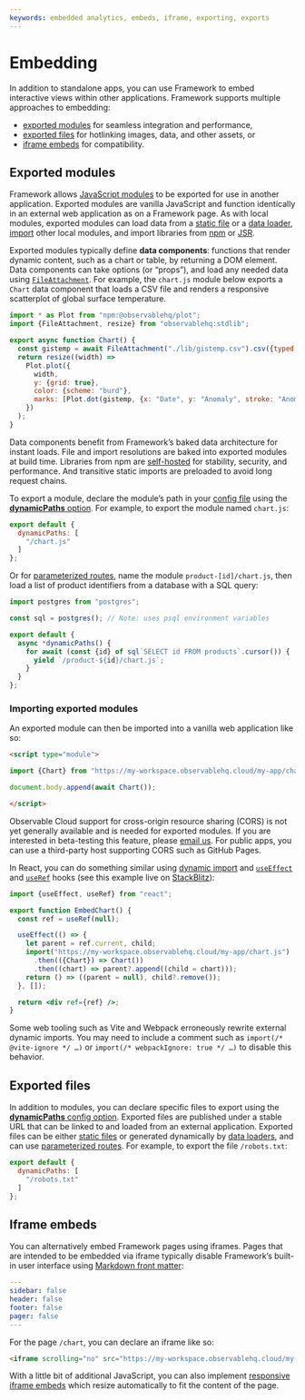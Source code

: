 ```yaml
---
keywords: embedded analytics, embeds, iframe, exporting, exports
---
```


# Embedding <a href="https://github.com/observablehq/framework/pull/1637" class="observablehq-version-badge" data-version="prerelease" title="Added in #1637"></a>

In addition to standalone apps, you can use Framework to embed interactive views within other applications. Framework supports multiple approaches to embedding:

- [exported modules](#exported-modules) for seamless integration and performance,
- [exported files](#exported-files) for hotlinking images, data, and other assets, or
- [iframe embeds](#iframe-embeds) for compatibility.

## Exported modules

Framework allows [JavaScript modules](./imports#local-imports) to be exported for use in another application. Exported modules are vanilla JavaScript and function identically in an external web application as on a Framework page. As with local modules, exported modules can load data from a [static file](./files) or a [data loader](./data-loaders), [import](./imports) other local modules, and import libraries from [npm](./imports#npm-imports) or [JSR](./imports#jsr-imports).

Exported modules typically define **data components**: functions that render dynamic content, such as a chart or table, by returning a DOM element. Data components can take options (or “props”), and load any needed data using [`FileAttachment`](./files). For example, the `chart.js` module below exports a `Chart` data component that loads a CSV file and renders a responsive scatterplot of global surface temperature.

```js run=false
import * as Plot from "npm:@observablehq/plot";
import {FileAttachment, resize} from "observablehq:stdlib";

export async function Chart() {
  const gistemp = await FileAttachment("./lib/gistemp.csv").csv({typed: true});
  return resize((width) =>
    Plot.plot({
      width,
      y: {grid: true},
      color: {scheme: "burd"},
      marks: [Plot.dot(gistemp, {x: "Date", y: "Anomaly", stroke: "Anomaly"}), Plot.ruleY([0])]
    })
  );
}
```

Data components benefit from Framework’s baked data architecture for instant loads. File and import resolutions are baked into exported modules at build time. Libraries from npm are [self-hosted](./imports#self-hosting-of-npm-imports) for stability, security, and performance. And transitive static imports are preloaded to avoid long request chains.

To export a module, declare the module’s path in your [config file](./config) using the [**dynamicPaths** option](./config#dynamic-paths). For example, to export the module named `chart.js`:

```js run=false
export default {
  dynamicPaths: [
    "/chart.js"
  ]
};
```

Or for [parameterized routes](./params), name the module `product-[id]/chart.js`, then load a list of product identifiers from a database with a SQL query:

```js run=false
import postgres from "postgres";

const sql = postgres(); // Note: uses psql environment variables

export default {
  async *dynamicPaths() {
    for await (const {id} of sql`SELECT id FROM products`.cursor()) {
      yield `/product-${id}/chart.js`;
    }
  }
};
```

### Importing exported modules

An exported module can then be imported into a vanilla web application like so:

```html run=false
<script type="module">

import {Chart} from "https://my-workspace.observablehq.cloud/my-app/chart.js";

document.body.append(await Chart());

</script>
```

<div class="warning" label="Coming soon">

Observable Cloud support for cross-origin resource sharing (CORS) is not yet generally available and is needed for exported modules. If you are interested in beta-testing this feature, please [email us](mailto:support@observablehq.com). For public apps, you can use a third-party host supporting CORS such as GitHub Pages.

</div>

In React, you can do something similar using [dynamic import](https://developer.mozilla.org/en-US/docs/Web/JavaScript/Reference/Operators/import) and [`useEffect`](https://react.dev/reference/react/useEffect) and [`useRef`](https://react.dev/reference/react/useRef) hooks (see this example live on [StackBlitz](https://stackblitz.com/edit/observable-framework-embed-react?file=src%2FApp.tsx)):

```jsx run=false
import {useEffect, useRef} from "react";

export function EmbedChart() {
  const ref = useRef(null);

  useEffect(() => {
    let parent = ref.current, child;
    import("https://my-workspace.observablehq.cloud/my-app/chart.js")
      .then(({Chart}) => Chart())
      .then((chart) => parent?.append((child = chart)));
    return () => ((parent = null), child?.remove());
  }, []);

  return <div ref={ref} />;
}
```

<div class="tip">

Some web tooling such as Vite and Webpack erroneously rewrite external dynamic imports. You may need to include a comment such as `import(/* @vite-ignore */ …)` or `import(/* webpackIgnore: true */ …)` to disable this behavior.

</div>

## Exported files

In addition to modules, you can declare specific files to export using the [**dynamicPaths** config option](./config#dynamic-paths). Exported files are published under a stable URL that can be linked to and loaded from an external application. Exported files can be either [static files](./files) or generated dynamically by [data loaders](./data-loaders), and can use [parameterized routes](./params). For example, to export the file `/robots.txt`:

```js run=false
export default {
  dynamicPaths: [
    "/robots.txt"
  ]
};
```

## Iframe embeds

You can alternatively embed Framework pages using iframes. Pages that are intended to be embedded via iframe typically disable Framework’s built-in user interface using [Markdown front matter](./markdown#front-matter):

```yaml
---
sidebar: false
header: false
footer: false
pager: false
---
```

For the page `/chart`, you can declare an iframe like so:

```html run=false
<iframe scrolling="no" src="https://my-workspace.observablehq.cloud/my-app/chart"></iframe>
```

With a little bit of additional JavaScript, you can also implement [responsive iframe embeds](https://observablehq.observablehq.cloud/framework-example-responsive-iframe/) which resize automatically to fit the content of the page.

